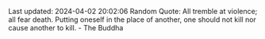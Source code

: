 Last updated: 2024-04-02 20:02:06
Random Quote: All tremble at violence; all fear death. Putting oneself in the place of another, one should not kill nor cause another to kill. - The Buddha